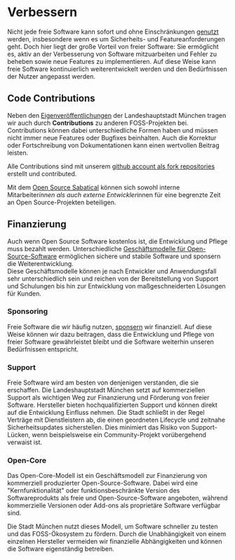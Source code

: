 
<script setup>
import TagTile from "../.vitepress/components/TagTile.vue";
</script>

# Verbessern

Nicht jede freie Software kann sofort und ohne Einschränkungen [genutzt](./use) werden, insbesondere wenn es um Sicherheits- und Featureanforderungen geht.
Doch hier liegt der große Vorteil von freier Software:
Sie ermöglicht es, aktiv an der Verbesserung von Software mitzuarbeiten und Fehler zu beheben sowie neue Features zu implementieren.
Auf diese Weise kann freie Software kontinuierlich weiterentwickelt werden und den Bedürfnissen der Nutzer angepasst werden.


## Code Contributions

Neben den [Eigenveröffentlichungen](./publish) der Landeshauptstadt München tragen wir auch durch __Contributions__ zu anderen FOSS-Projekten bei.
Contributions können dabei unterschiedliche Formen haben und müssen nicht immer neue Features oder Bugfixes beinhalten.
Auch die Korrektur oder Fortschreibung von Dokumentationen kann einen wertvollen Beitrag leisten.

Alle Contributions sind mit unserem [github account als fork repositories](https://github.com/orgs/it-at-m/repositories?q=fork%3Atrue+archived%3Afalse) erstellt und contributed.

Mit dem [Open Source Sabatical](./sabbatical.html) können sich sowohl interne Mitarbeiter*innen als auch externe Entwickler*innen für eine begrenzte Zeit an Open Source-Projekten beteiligen.

## Finanzierung

Auch wenn Open Source Software kostenlos ist, die Entwicklung und Pflege muss bezahlt werden.
Unterschiedliche [Geschäftsmodelle für Open-Source-Software](https://de.wikipedia.org/wiki/Gesch%C3%A4ftsmodelle_f%C3%BCr_Open-Source-Software) ermöglichen sichere und stabile Software und sponsern die Weiterentwicklung.  
Diese Geschäftsmodelle können je nach Entwickler und Anwendungsfall sehr unterschiedlich sein und reichen von der Bereitstellung von Support und Schulungen bis hin zur Entwicklung von maßgeschneiderten Lösungen für Kunden.

### Sponsoring

Freie Software die wir häufig nutzen, [sponsern](./sponsoring) wir finanziell.
Auf diese Weise können wir dazu beitragen, dass die Entwicklung und Pflege von freier Software gewährleistet bleibt und die Software weiterhin unseren Bedürfnissen entspricht.

<ClientOnly>
<TagTile
:available-tags="['sponsor']"
show-tags
show-excerpt
/>
</ClientOnly>


### Support

Freie Software wird am besten von denjenigen verstanden, die sie erschaffen.
Die Landeshauptstadt München setzt auf kommerziellen Support als wichtigen Weg zur Finanzierung und Förderung von freier Software.
Hersteller bieten hochqualifizierten Support und können direkt auf die Entwicklung Einfluss nehmen.
Die Stadt schließt in der Regel Verträge mit Dienstleistern ab, die einen geordneten Lifecycle und zeitnahe Sicherheitsupdates sicherstellen.
Dies minimiert das Risiko von Support-Lücken, wenn beispielsweise ein Community-Projekt vorübergehend verwaist ist.

<ClientOnly>
<TagTile
:available-tags="['support']"
show-tags
show-excerpt
/>
</ClientOnly>


### Open-Core

Das Open-Core-Modell ist ein Geschäftsmodell zur Finanzierung von kommerziell produzierter Open-Source-Software.
Dabei wird eine "Kernfunktionalität" oder funktionsbeschränkte Version des Softwareprodukts als freie und Open-Source-Software angeboten, während kommerzielle Versionen oder Add-ons als proprietäre Software verfügbar sind.

Die Stadt München nutzt dieses Modell, um Software schneller zu testen und das FOSS-Ökosystem zu fördern.
Durch die Unabhängigkeit von einem einzelnen Hersteller vermeiden wir finanzielle Abhängigkeiten und können die Software eigenständig betreiben.


<ClientOnly>
<TagTile
:available-tags="['opencore']"
show-tags
show-excerpt
/>
</ClientOnly>
